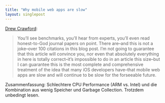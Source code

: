 ```yaml
---
title: "Why mobile web apps are slow"
layout: singlepost
---
```


[Drew Crawford](http://sealedabstract.com/rants/why-mobile-web-apps-are-slow/):

> You’ll see benchmarks, you’ll hear from experts, you’ll even read honest-to-God journal papers on point.  There are–and this is not a joke–over 100 citations in this blog post. I’m not going to guarantee that this article will convince you, nor even that absolutely everything in here is totally correct–it’s impossible to do in an article this size–but I can guarantee this is the most complete and comprehensive treatment of the idea that many iOS developers have–that mobile web apps are slow and will continue to be slow for the forseeable future.

Zusammenfassung: Schlechtere CPU Performance (ARM vs. Intel) und die Kombination aus wenig Speicher und Garbage Collection. Trotzdem unbedingt lesen.